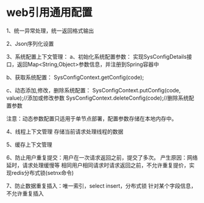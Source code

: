# web引用通用配置

1、统一异常处理，统一返回格式输出

2、Json序列化设置

3、系统配置上下文管理：
 a、初始化系统配置参数：
    实现SysConfigDetails接口，返回Map<String,Object>参数信息，并注册到Spring容器中
    
 b、获取系统配置：
    SysConfigContext.getConfig(code);
    
 c、动态添加,修改，删除系统配置：
    SysConfigContext.putConfig(code, value);//添加或修改参数
    SysConfigContext.deleteConfig(code);//删除系统配置参数
    
  注意：动态参数配置只适用于单节点部署，配置参数存储在本地内存中。
  
  
4、线程上下文管理
   存储当前请求处理线程的数据
   
   
5、缓存上下文管理
  
 
6、防止用户重复提交：用户在一次请求返回之前，提交了多次。
    产生原因：网络延时，请求处理缓慢等
    相同用户相同请求时请求返回之前，不允许重复提价，实现redis分布式锁(setnx命令)


7、防止数据重复插入：唯一索引，select insert，分布式锁
   针对某个字段信息，不允许重复插入

  


